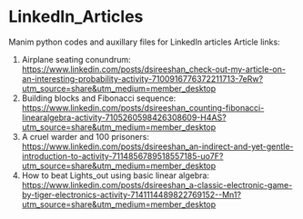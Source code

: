 # LinkedIn_Articles
Manim python codes and auxillary files for LinkedIn articles
Article links:
1) Airplane seating conundrum: https://www.linkedin.com/posts/dsireeshan_check-out-my-article-on-an-interesting-probability-activity-7100916776372211713-7eRw?utm_source=share&utm_medium=member_desktop
2) Building blocks and Fibonacci sequence: https://www.linkedin.com/posts/dsireeshan_counting-fibonacci-linearalgebra-activity-7105260598426308609-H4AS?utm_source=share&utm_medium=member_desktop
3) A cruel warder and 100 prisoners: https://www.linkedin.com/posts/dsireeshan_an-indirect-and-yet-gentle-introduction-to-activity-7114856789518557185-uo7F?utm_source=share&utm_medium=member_desktop
4) How to beat Lights_out using basic linear algebra: https://www.linkedin.com/posts/dsireeshan_a-classic-electronic-game-by-tiger-electronics-activity-7141114489822769152--Mn1?utm_source=share&utm_medium=member_desktop

